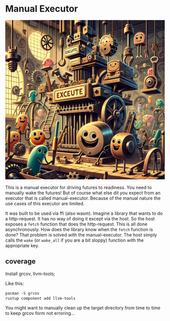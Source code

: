 # Manual Executor

![Manual Executor](assets/visual.webp)

This is a manual executor for driving futures to readiness. You need to manually wake the futures! But of course what else dit you expect from an executor that is called manual-executor. Because of the manual nature the use cases of this executor are limited.

It was built to be used via ffi (also wasm). Imagine a library that wants to do a http-request. It has no way of doing it except via the host. So the host exposes a `fetch` function that does the http-request. This is all done asynchronously. How does the library know when the `fetch` function is done? That problem is solved with the manual-executor. The host simply calls the `wake` (or `wake_all` if you are a bit sloppy) function with the appropriate key.

## coverage

Install grcov, llvm-tools;

Like this:

```
pacman -S grcov
rustup component add llvm-tools
```

You might want to manually clean up the target directory from time to time to keep grcov form not erroring...
